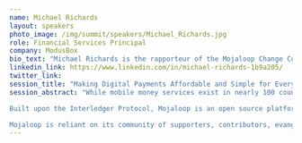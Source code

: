 ```yaml
---
name: Michael Richards
layout: speakers
photo_image: /img/summit/speakers/Michael_Richards.jpg
role: Financial Services Principal
company: ModusBox
bio_text: "Michael Richards is the rapporteur of the Mojaloop Change Control Board, chair of the Mojaloop Design Authority and Mojaloop’s representative on the ISO 20022 standards group. He is deeply involved in the definition of extensions to Mojaloop functionality. These currently focus on improvements to the settlement process, on support for currency conversion and on opening Mojaloop schemes to cross-border payments."
linkedin_link: https://www.linkedin.com/in/michael-richards-1b9a205/
twitter_link:
session_title: "Making Digital Payments Affordable and Simple for Everyone, Everywhere"
session_abstract: "While mobile money services exist in nearly 100 countries, 1.4 billion people still lack access to digital financial services, despite most owning a mobile phone, according to the World Bank's Global Findex. By providing a model for how to simplify and reduce the cost of designing interoperability between individual payment services, countries working with the banks, and mobile money and digital payment providers can develop connected instant payment systems that meet the digital financial services needs of emerging markets - especially the financially excluded.

Built upon the Interledger Protocol, Mojaloop is an open source platform for helping hub operators with instant payments clearing. Mojaloop's API protocol does more than just move money: the software helps network participants to interact robustly with each other, helping to bring some financial inclusion principles to life.

Mojaloop is reliant on its community of supporters, contributors, evangelists, developers, and others to make its work possible and help achieve the Foundation’s mission of providing universal financial inclusion to all. This session will go into detail about Mojaloop’s work with Interledger’s Rafiki API work and the need to upgrade to Interledger v4."
---
```


